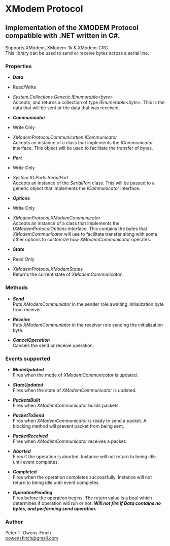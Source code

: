# XModem Protocol
## Implementation of the XMODEM Protocol compatible with .NET written in C#.
Supports XModem, XModem-1k & XModem-CRC.  
This library can be used to send or receive bytes across a serial line.

### Properties
* _**Data**_
 * Read/Write
 * _System.Collections.Generic.IEnumerable&lt;byte&gt;_  
 Accepts, and returns a collection of type _IEnumerable&lt;byte&gt;_. This is the data that will be sent or the data that was received.

* _**Communicator**_
 * Write Only
 * _XModemProtocol.Communication.ICommunicator_  
 Accepts an instance of a class that implements the _ICommunicator_ interface. This object will be used to facilitate the transfer of bytes.

* _**Port**_
 * Write Only
 * _System.IO.Ports.SerialPort_  
 Accepts an instance of the _SerialPort_ class. This will be passed to a generic object that implements the _ICommunicator_ interface.

* _**Options**_
 * Write Only
 * _XModemProtocol.XModemCommunicator_  
 Accepts an instance of a class that implements the _IXModemProtocolOptions_ interface. This contains the bytes that _XModemCommunicator_ will use to facilitate transfer along with some other options to customize how _XModemCommunicator_ operates.

* _**State**_
 * Read Only
 * _XModemProtocol.XModemStates_  
 Returns the current state of _XModemCommunicator_.

### Methods
* _**Send**_  
 Puts _XModemCommuniator_ in the sender role awaiting initialization byte from receiver.

* _**Receive**_  
 Puts _XModemCommuniator_ in the receiver role sending the initialization byte.

* _**CancelOperation**_  
 Cancels the send or receive operation.

### Events supported
* _**ModeUpdated**_  
 Fires when the mode of _XModemCommunicator_ is updated.

* _**StateUpdated**_  
 Fires when the state of _XModemCommunicator_ is updated.

* _**PacketsBuilt**_  
 Fires when _XModemCommunicator_ builds packets.

* _**PacketToSend**_  
 Fires when _XModemCommunicator_ is ready to send a packet. A blocking method will prevent packet from being sent.

* _**PacketReceived**_  
 Fires when _XModemCommunicator_ receives a packet.

* _**Aborted**_  
 Fires if the operation is aborted. Instance will not return to being idle until event completes.

* _**Completed**_  
 Fires when the operation completes successfully. Instance will not return to being idle until event completes.

* _**OperationPending**_  
 Fires before the operation begins. The return value is a bool which determines if operation will run or not. _**Will not fire if Data contains no bytes, and performing send operation.**_

### Author
Peter T. Owens-Finch  
powensfinch@gmail.com
